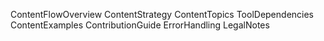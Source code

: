 ContentFlowOverview
ContentStrategy
ContentTopics
ToolDependencies
ContentExamples
ContributionGuide
ErrorHandling
LegalNotes
